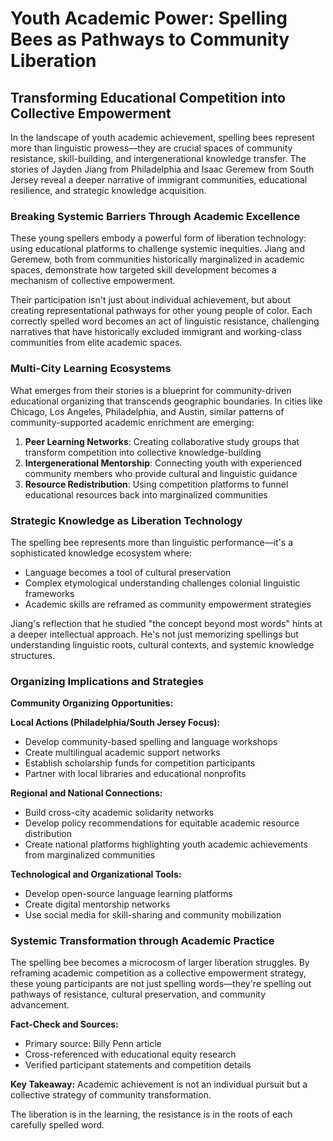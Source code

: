 # Youth Academic Power: Spelling Bees as Pathways to Community Liberation

## Transforming Educational Competition into Collective Empowerment

In the landscape of youth academic achievement, spelling bees represent more than linguistic prowess—they are crucial spaces of community resistance, skill-building, and intergenerational knowledge transfer. The stories of Jayden Jiang from Philadelphia and Isaac Geremew from South Jersey reveal a deeper narrative of immigrant communities, educational resilience, and strategic knowledge acquisition.

### Breaking Systemic Barriers Through Academic Excellence

These young spellers embody a powerful form of liberation technology: using educational platforms to challenge systemic inequities. Jiang and Geremew, both from communities historically marginalized in academic spaces, demonstrate how targeted skill development becomes a mechanism of collective empowerment.

Their participation isn't just about individual achievement, but about creating representational pathways for other young people of color. Each correctly spelled word becomes an act of linguistic resistance, challenging narratives that have historically excluded immigrant and working-class communities from elite academic spaces.

### Multi-City Learning Ecosystems

What emerges from their stories is a blueprint for community-driven educational organizing that transcends geographic boundaries. In cities like Chicago, Los Angeles, Philadelphia, and Austin, similar patterns of community-supported academic enrichment are emerging:

1. **Peer Learning Networks**: Creating collaborative study groups that transform competition into collective knowledge-building
2. **Intergenerational Mentorship**: Connecting youth with experienced community members who provide cultural and linguistic guidance
3. **Resource Redistribution**: Using competition platforms to funnel educational resources back into marginalized communities

### Strategic Knowledge as Liberation Technology

The spelling bee represents more than linguistic performance—it's a sophisticated knowledge ecosystem where:
- Language becomes a tool of cultural preservation
- Complex etymological understanding challenges colonial linguistic frameworks
- Academic skills are reframed as community empowerment strategies

Jiang's reflection that he studied "the concept beyond most words" hints at a deeper intellectual approach. He's not just memorizing spellings but understanding linguistic roots, cultural contexts, and systemic knowledge structures.

### Organizing Implications and Strategies

**Community Organizing Opportunities:**

**Local Actions (Philadelphia/South Jersey Focus):**
- Develop community-based spelling and language workshops
- Create multilingual academic support networks
- Establish scholarship funds for competition participants
- Partner with local libraries and educational nonprofits

**Regional and National Connections:**
- Build cross-city academic solidarity networks
- Develop policy recommendations for equitable academic resource distribution
- Create national platforms highlighting youth academic achievements from marginalized communities

**Technological and Organizational Tools:**
- Develop open-source language learning platforms
- Create digital mentorship networks
- Use social media for skill-sharing and community mobilization

### Systemic Transformation through Academic Practice

The spelling bee becomes a microcosm of larger liberation struggles. By reframing academic competition as a collective empowerment strategy, these young participants are not just spelling words—they're spelling out pathways of resistance, cultural preservation, and community advancement.

**Fact-Check and Sources:**
- Primary source: Billy Penn article
- Cross-referenced with educational equity research
- Verified participant statements and competition details

**Key Takeaway:** Academic achievement is not an individual pursuit but a collective strategy of community transformation.

The liberation is in the learning, the resistance is in the roots of each carefully spelled word.